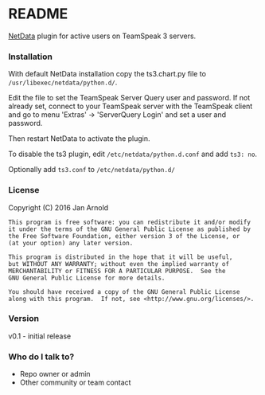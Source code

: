 # README #

[NetData](https://github.com/firehol/netdata/) plugin for active users on TeamSpeak 3 servers.


### Installation ###

With default NetData installation copy the ts3.chart.py file to `/usr/libexec/netdata/python.d/`.

Edit the file to set the TeamSpeak Server Query user and password.
If not already set, connect to your TeamSpeak server with the TeamSpeak client and go to menu 'Extras' -> 'ServerQuery Login' and set a user and password.

Then restart NetData to activate the plugin.

To disable the ts3 plugin, edit `/etc/netdata/python.d.conf` and add `ts3: no`.

Optionally add `ts3.conf` to `/etc/netdata/python.d/`


### License ###

Copyright (C) 2016  Jan Arnold

	This program is free software: you can redistribute it and/or modify
	it under the terms of the GNU General Public License as published by
	the Free Software Foundation, either version 3 of the License, or
	(at your option) any later version.

	This program is distributed in the hope that it will be useful,
	but WITHOUT ANY WARRANTY; without even the implied warranty of
	MERCHANTABILITY or FITNESS FOR A PARTICULAR PURPOSE.  See the
	GNU General Public License for more details.

	You should have received a copy of the GNU General Public License
	along with this program.  If not, see <http://www.gnu.org/licenses/>.

### Version ###

v0.1 - initial release



### Who do I talk to? ###

* Repo owner or admin
* Other community or team contact
